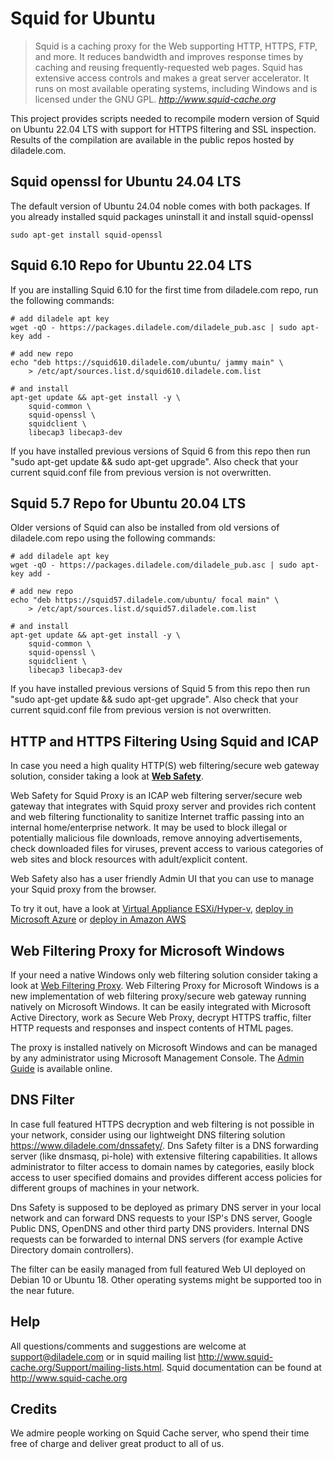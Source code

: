 Squid for Ubuntu
================

> Squid is a caching proxy for the Web supporting HTTP, HTTPS, FTP, and more. It reduces bandwidth and improves response times by caching and reusing frequently-requested web pages. Squid has extensive access controls and makes a great server accelerator. It runs on most available operating systems, including Windows and is licensed under the GNU GPL.
> <cite> <http://www.squid-cache.org>

This project provides scripts needed to recompile modern version of Squid on Ubuntu 22.04 LTS with support for HTTPS filtering and SSL inspection. Results of the compilation are available in the public repos hosted by diladele.com.

**Squid openssl for Ubuntu 24.04 LTS**
----------------------------------------

The default version of Ubuntu 24.04 noble comes with both packages. If you already installed squid packages uninstall it and install squid-openssl

    sudo apt-get install squid-openssl

    

**Squid 6.10 Repo for Ubuntu 22.04 LTS**
----------------------------------------

If you are installing Squid 6.10 for the first time from diladele.com repo, run the following commands:

    # add diladele apt key
    wget -qO - https://packages.diladele.com/diladele_pub.asc | sudo apt-key add -

    # add new repo
    echo "deb https://squid610.diladele.com/ubuntu/ jammy main" \
        > /etc/apt/sources.list.d/squid610.diladele.com.list

    # and install
    apt-get update && apt-get install -y \
        squid-common \
        squid-openssl \
        squidclient \
        libecap3 libecap3-dev

If you have installed previous versions of Squid 6 from this repo then run "sudo apt-get update && sudo apt-get upgrade". Also check that your current squid.conf file from previous version is not overwritten.

**Squid 5.7 Repo for Ubuntu 20.04 LTS**
----------------------------------------

Older versions of Squid can also be installed from old versions of diladele.com repo using the following commands:

    # add diladele apt key
    wget -qO - https://packages.diladele.com/diladele_pub.asc | sudo apt-key add -

    # add new repo
    echo "deb https://squid57.diladele.com/ubuntu/ focal main" \
        > /etc/apt/sources.list.d/squid57.diladele.com.list

    # and install
    apt-get update && apt-get install -y \
        squid-common \
        squid-openssl \
        squidclient \
        libecap3 libecap3-dev

If you have installed previous versions of Squid 5 from this repo then run "sudo apt-get update && sudo apt-get upgrade". Also check that your current squid.conf file from previous version is not overwritten.

**HTTP and HTTPS Filtering Using Squid and ICAP**
-------------------------------------------------
In case you need a high quality HTTP(S) web filtering/secure web gateway solution, consider taking a look at [**Web Safety**](https://www.diladele.com/websafety/). 

Web Safety for Squid Proxy is an ICAP web filtering server/secure web gateway that integrates with Squid proxy server and provides rich content and web filtering functionality to sanitize Internet traffic passing into an internal home/enterprise network. It may be used to block illegal or potentially malicious file downloads, remove annoying advertisements, check downloaded files for viruses, prevent access to various categories of web sites and block resources with adult/explicit content.

Web Safety also has a user friendly Admin UI that you can use to manage your Squid proxy from the browser. 

To try it out, have a look at [Virtual Appliance ESXi/Hyper-v](https://www.diladele.com/websafety/download.html), [deploy in Microsoft Azure](https://azuremarketplace.microsoft.com/en-us/marketplace/apps/diladele.websafety?tab=Overview) or [deploy in Amazon AWS](https://aws.amazon.com/marketplace/pp/B07KJHLHKC)

**Web Filtering Proxy for Microsoft Windows**
---------------------------------------------

If your need a native Windows only web filtering solution consider taking a look at [Web Filtering Proxy](https://www.diladele.com/webproxy/). Web Filtering Proxy for Microsoft Windows is a new implementation of web filtering proxy/secure web gateway running natively on Microsoft Windows. It can be easily integrated with Microsoft Active Directory, work as Secure Web Proxy, decrypt HTTPS traffic, filter HTTP requests and responses and inspect contents of HTML pages.

The proxy is installed natively on Microsoft Windows and can be managed by any administrator using Microsoft Management Console. The [Admin Guide](https://www.diladele.com/webproxy/docs/) is available online.

**DNS Filter**
--------------

In case full featured HTTPS decryption and web filtering is not possible in your network, consider using our lightweight DNS filtering solution https://www.diladele.com/dnssafety/. Dns Safety filter is a DNS forwarding server (like dnsmasq, pi-hole) with extensive filtering capabilities. It allows administrator to filter access to domain names by categories, easily block access to user specified domains and provides different access policies for different groups of machines in your network.

Dns Safety is supposed to be deployed as primary DNS server in your local network and can forward DNS requests to your ISP's DNS server, Google Public DNS, OpenDNS and other third party DNS providers. Internal DNS requests can be forwarded to internal DNS servers (for example Active Directory domain controllers).

The filter can be easily managed from full featured Web UI deployed on Debian 10 or Ubuntu 18. Other operating systems might be supported too in the near future.

**Help**
--------

All questions/comments and suggestions are welcome at support@diladele.com or in squid mailing list http://www.squid-cache.org/Support/mailing-lists.html. Squid documentation can be found at http://www.squid-cache.org

**Credits**
-----------
We admire people working on Squid Cache server, who spend their time free of charge and deliver great product to all of us.
